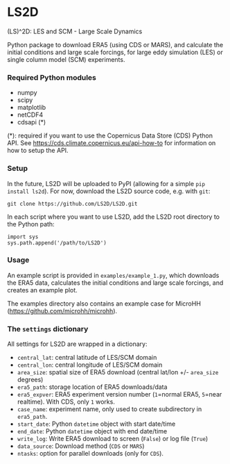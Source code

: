 # LS2D
(LS)^2D: LES and SCM - Large Scale Dynamics

Python package to download ERA5 (using CDS or MARS), and calculate the initial conditions and large scale forcings, for large eddy simulation (LES) or single column model (SCM) experiments.

### Required Python modules
- numpy
- scipy
- matplotlib
- netCDF4
- cdsapi (*)

(*): required if you want to use the Copernicus Data Store (CDS) Python API. See https://cds.climate.copernicus.eu/api-how-to for information on how to setup the API.

### Setup

In the future, LS2D will be uploaded to PyPI (allowing for a simple `pip install ls2d`). For now, download the LS2D source code, e.g. with `git`:

    git clone https://github.com/LS2D/LS2D.git
    
In each script where you want to use LS2D, add the LS2D root directory to the Python path:

    import sys
    sys.path.append('/path/to/LS2D')
    
### Usage

An example script is provided in `examples/example_1.py`, which downloads the ERA5 data, calculates the initial conditions and large scale forcings, and creates an example plot.

The examples directory also contains an example case for MicroHH (https://github.com/microhh/microhh). 

### The `settings` dictionary

All settings for LS2D are wrapped in a dictionary:

- `central_lat`: central latitude of LES/SCM domain
- `central_lon`: central longitude of LES/SCM domain
- `area_size`: spatial size of ERA5 download (central lat/lon +/- `area_size` degrees)
- `era5_path`: storage location of ERA5 downloads/data
- `era5_expver`: ERA5 experiment version number (`1`=normal ERA5, `5`=near realtime). With CDS, only `1` works.
- `case_name`: experiment name, only used to create subdirectory in `era5_path`.
- `start_date`: Python `datetime` object with start date/time
- `end_date`: Python `datetime` object with end date/time
- `write_log`: Write ERA5 download to screen (`False`) or log file (`True`)
- `data_source`: Download method (`CDS` or `MARS`)
- `ntasks`: option for parallel downloads (only for `CDS`).

